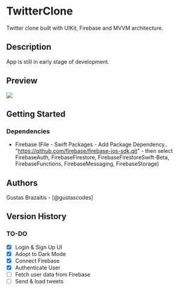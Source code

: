# TwitterClone

Twitter clone built with UIKit, Firebase and MVVM architecture.

## Description

App is still in early stage of development.

## Preview
![](https://i.imgur.com/o2qeHNJ.png)

## Getting Started

### Dependencies

* Firebase (File - Swift Packages - Add Package Dependency.. "https://github.com/firebase/firebase-ios-sdk.git" - then select FirebaseAuth, FirebaseFirestore, FirebaseFirestoreSwift-Beta, FirebaseFunctions, FirebaseMessaging, FirebaseStorage)

## Authors

Gustas Brazaitis - [@gustascodes]

## Version History

### TO-DO

- [X] Login & Sign Up UI
- [X] Adopt to Dark Mode
- [X] Connect Firebase
- [X] Authenticate User
- [ ] Fetch user data from Firebase
- [ ] Send & load tweets
